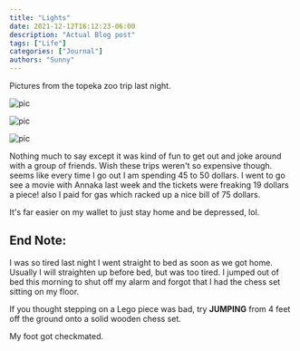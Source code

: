```yaml
---
title: "Lights"
date: 2021-12-12T16:12:23-06:00
description: "Actual Blog post"
tags: ["Life"]
categories: ["Journal"]
authors: "Sunny"
---
```


Pictures from the topeka zoo trip last night.

![pic](/greenLights.png)

![pic](/rainbowLights.png)

![pic](/coldMaven.jpg)

Nothing much to say except it was kind of fun to get out and joke around with a group of friends. Wish these trips weren't so expensive though. seems like every time I go out I am spending 45 to 50 dollars. I went to go see a movie with Annaka last week and the tickets were freaking 19 dollars a piece! also I paid for gas which racked up a nice bill of 75 dollars.

It's far easier on my wallet to just stay home and be depressed, lol.

## End Note:

I was so tired last night I went straight to bed as soon as we got home. Usually I will straighten up before bed, but was too tired. I jumped out of bed this morning to shut off my alarm and forgot that I had the chess set sitting on my floor. 

If you thought stepping on a Lego piece was bad, try **JUMPING** from 4 feet off the ground onto a solid wooden chess set. 

My foot got checkmated.